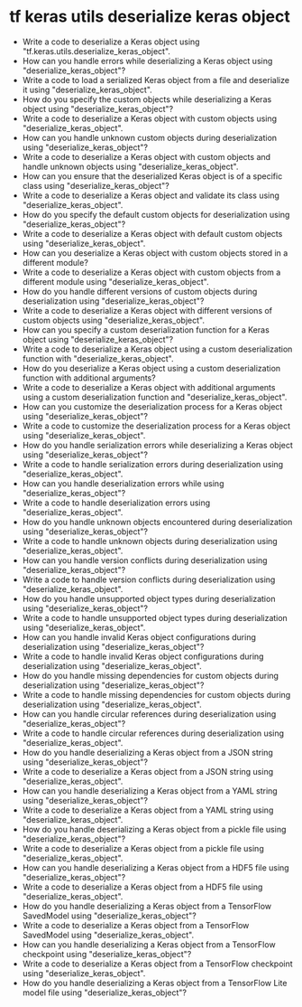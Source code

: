 # tf keras utils deserialize keras object

- Write a code to deserialize a Keras object using "tf.keras.utils.deserialize_keras_object".
- How can you handle errors while deserializing a Keras object using "deserialize_keras_object"?
- Write a code to load a serialized Keras object from a file and deserialize it using "deserialize_keras_object".
- How do you specify the custom objects while deserializing a Keras object using "deserialize_keras_object"?
- Write a code to deserialize a Keras object with custom objects using "deserialize_keras_object".
- How can you handle unknown custom objects during deserialization using "deserialize_keras_object"?
- Write a code to deserialize a Keras object with custom objects and handle unknown objects using "deserialize_keras_object".
- How can you ensure that the deserialized Keras object is of a specific class using "deserialize_keras_object"?
- Write a code to deserialize a Keras object and validate its class using "deserialize_keras_object".
- How do you specify the default custom objects for deserialization using "deserialize_keras_object"?
- Write a code to deserialize a Keras object with default custom objects using "deserialize_keras_object".
- How can you deserialize a Keras object with custom objects stored in a different module?
- Write a code to deserialize a Keras object with custom objects from a different module using "deserialize_keras_object".
- How do you handle different versions of custom objects during deserialization using "deserialize_keras_object"?
- Write a code to deserialize a Keras object with different versions of custom objects using "deserialize_keras_object".
- How can you specify a custom deserialization function for a Keras object using "deserialize_keras_object"?
- Write a code to deserialize a Keras object using a custom deserialization function with "deserialize_keras_object".
- How do you deserialize a Keras object using a custom deserialization function with additional arguments?
- Write a code to deserialize a Keras object with additional arguments using a custom deserialization function and "deserialize_keras_object".
- How can you customize the deserialization process for a Keras object using "deserialize_keras_object"?
- Write a code to customize the deserialization process for a Keras object using "deserialize_keras_object".
- How do you handle serialization errors while deserializing a Keras object using "deserialize_keras_object"?
- Write a code to handle serialization errors during deserialization using "deserialize_keras_object".
- How can you handle deserialization errors while using "deserialize_keras_object"?
- Write a code to handle deserialization errors using "deserialize_keras_object".
- How do you handle unknown objects encountered during deserialization using "deserialize_keras_object"?
- Write a code to handle unknown objects during deserialization using "deserialize_keras_object".
- How can you handle version conflicts during deserialization using "deserialize_keras_object"?
- Write a code to handle version conflicts during deserialization using "deserialize_keras_object".
- How do you handle unsupported object types during deserialization using "deserialize_keras_object"?
- Write a code to handle unsupported object types during deserialization using "deserialize_keras_object".
- How can you handle invalid Keras object configurations during deserialization using "deserialize_keras_object"?
- Write a code to handle invalid Keras object configurations during deserialization using "deserialize_keras_object".
- How do you handle missing dependencies for custom objects during deserialization using "deserialize_keras_object"?
- Write a code to handle missing dependencies for custom objects during deserialization using "deserialize_keras_object".
- How can you handle circular references during deserialization using "deserialize_keras_object"?
- Write a code to handle circular references during deserialization using "deserialize_keras_object".
- How do you handle deserializing a Keras object from a JSON string using "deserialize_keras_object"?
- Write a code to deserialize a Keras object from a JSON string using "deserialize_keras_object".
- How can you handle deserializing a Keras object from a YAML string using "deserialize_keras_object"?
- Write a code to deserialize a Keras object from a YAML string using "deserialize_keras_object".
- How do you handle deserializing a Keras object from a pickle file using "deserialize_keras_object"?
- Write a code to deserialize a Keras object from a pickle file using "deserialize_keras_object".
- How can you handle deserializing a Keras object from a HDF5 file using "deserialize_keras_object"?
- Write a code to deserialize a Keras object from a HDF5 file using "deserialize_keras_object".
- How do you handle deserializing a Keras object from a TensorFlow SavedModel using "deserialize_keras_object"?
- Write a code to deserialize a Keras object from a TensorFlow SavedModel using "deserialize_keras_object".
- How can you handle deserializing a Keras object from a TensorFlow checkpoint using "deserialize_keras_object"?
- Write a code to deserialize a Keras object from a TensorFlow checkpoint using "deserialize_keras_object".
- How do you handle deserializing a Keras object from a TensorFlow Lite model file using "deserialize_keras_object"?